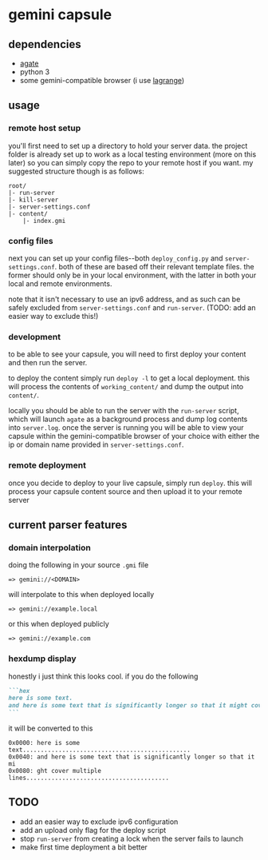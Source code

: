 # gemini capsule

## dependencies
- [agate](https://github.com/mbrubeck/agate)
- python 3
- some gemini-compatible browser (i use [lagrange](https://github.com/skyjake/lagrange))

## usage

### remote host setup
you'll first need to set up a directory to hold your server data. the project folder is already set up to work as a local testing environment (more on this later) so you can simply copy the repo to your remote host if you want. my suggested structure though is as follows:
```
root/
|- run-server
|- kill-server
|- server-settings.conf
|- content/
    |- index.gmi
```

### config files
next you can set up your config files--both `deploy_config.py` and `server-settings.conf`. both of these are based off their relevant template files. the former should only be in your local environment, with the latter in both your local and remote environments.

note that it isn't necessary to use an ipv6 address, and as such can be safely excluded from `server-settings.conf` and `run-server`. (TODO: add an easier way to exclude this!)

### development
to be able to see your capsule, you will need to first deploy your content and then run the server.

to deploy the content simply run `deploy -l` to get a local deployment. this will process the contents of `working_content/` and dump the output into `content/`.

locally you should be able to run the server with the `run-server` script, which will launch `agate` as a background process and dump log contents into `server.log`. once the server is running you will be able to view your capsule within the gemini-compatible browser of your choice with either the ip or domain name provided in `server-settings.conf`.

### remote deployment
once you decide to deploy to your live capsule, simply run `deploy`. this will process your capsule content source and then upload it to your remote server

## current parser features

### domain interpolation
doing the following in your source `.gmi` file
```
=> gemini://<DOMAIN>
```
will interpolate to this when deployed locally
```
=> gemini://example.local
```
or this when deployed publicly
```
=> gemini://example.com
```

### hexdump display
honestly i just think this looks cool. if you do the following
~~~markdown
```hex
here is some text.
and here is some text that is significantly longer so that it might cover multiple lines.
```
~~~
it will be converted to this
```
0x0000: here is some text...............................................
0x0040: and here is some text that is significantly longer so that it mi
0x0080: ght cover multiple lines........................................
```

## TODO
- add an easier way to exclude ipv6 configuration
- add an upload only flag for the deploy script
- stop `run-server` from creating a lock when the server fails to launch
- make first time deployment a bit better
